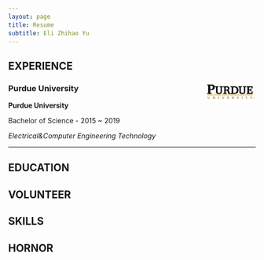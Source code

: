 ```yaml
---
layout: page
title: Resume
subtitle: Eli Zhihao Yu
---
```


## EXPERIENCE

<img src="/img/resume/purdue.png" class = "lazyload" style="vertical-align:top; width:20%; float:right;">

### Purdue University

**Purdue University**

Bachelor of Science - 2015 ~ 2019

*Electrical&Computer Engineering Technology*

---

## EDUCATION

## VOLUNTEER

## SKILLS

## HORNOR